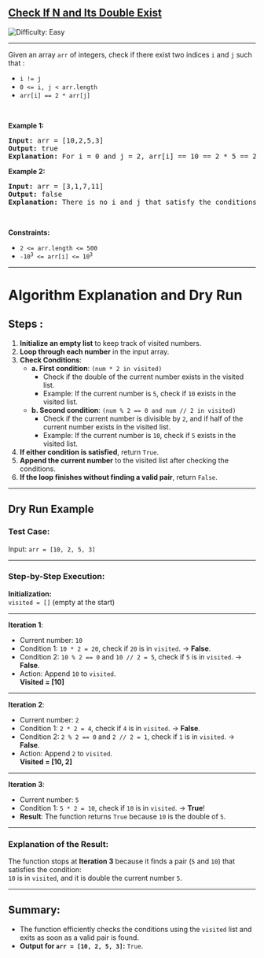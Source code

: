 <h2><a href="https://leetcode.com/problems/check-if-n-and-its-double-exist">Check If N and Its Double Exist</a></h2> <img src='https://img.shields.io/badge/Difficulty-Easy-brightgreen' alt='Difficulty: Easy' /><hr><p>Given an array <code>arr</code> of integers, check if there exist two indices <code>i</code> and <code>j</code> such that :</p>

<ul>
	<li><code>i != j</code></li>
	<li><code>0 &lt;= i, j &lt; arr.length</code></li>
	<li><code>arr[i] == 2 * arr[j]</code></li>
</ul>

<p>&nbsp;</p>
<p><strong class="example">Example 1:</strong></p>

<pre>
<strong>Input:</strong> arr = [10,2,5,3]
<strong>Output:</strong> true
<strong>Explanation:</strong> For i = 0 and j = 2, arr[i] == 10 == 2 * 5 == 2 * arr[j]
</pre>

<p><strong class="example">Example 2:</strong></p>

<pre>
<strong>Input:</strong> arr = [3,1,7,11]
<strong>Output:</strong> false
<strong>Explanation:</strong> There is no i and j that satisfy the conditions.
</pre>

<p>&nbsp;</p>
<p><strong>Constraints:</strong></p>

<ul>
	<li><code>2 &lt;= arr.length &lt;= 500</code></li>
	<li><code>-10<sup>3</sup> &lt;= arr[i] &lt;= 10<sup>3</sup></code></li>
</ul>


--- 

# **Algorithm Explanation and Dry Run**  

## Steps :
1. **Initialize an empty list** to keep track of visited numbers.
2. **Loop through each number** in the input array.
3. **Check Conditions**:
   - **a. First condition**: `(num * 2 in visited)`
     - Check if the double of the current number exists in the visited list.
     - Example: If the current number is `5`, check if `10` exists in the visited list.
   - **b. Second condition**: `(num % 2 == 0 and num // 2 in visited)`
     - Check if the current number is divisible by `2`, and if half of the current number exists in the visited list.
     - Example: If the current number is `10`, check if `5` exists in the visited list.
4. **If either condition is satisfied**, return `True`.
5. **Append the current number** to the visited list after checking the conditions.
6. **If the loop finishes without finding a valid pair**, return `False`.

---

## Dry Run Example

### Test Case:  
Input: `arr = [10, 2, 5, 3]`  

---

### Step-by-Step Execution:

**Initialization:**  
`visited = []` (empty at the start)

---

**Iteration 1**:  
- Current number: `10`  
- Condition 1: `10 * 2 = 20`, check if `20` is in `visited`. → **False**.  
- Condition 2: `10 % 2 == 0` and `10 // 2 = 5`, check if `5` is in `visited`. → **False**.  
- Action: Append `10` to `visited`.  
  **Visited = [10]**

---

**Iteration 2**:  
- Current number: `2`  
- Condition 1: `2 * 2 = 4`, check if `4` is in `visited`. → **False**.  
- Condition 2: `2 % 2 == 0` and `2 // 2 = 1`, check if `1` is in `visited`. → **False**.  
- Action: Append `2` to `visited`.  
  **Visited = [10, 2]**

---

**Iteration 3**:  
- Current number: `5`  
- Condition 1: `5 * 2 = 10`, check if `10` is in `visited`. → **True**!  
- **Result**: The function returns `True` because `10` is the double of `5`.

---

### Explanation of the Result:
The function stops at **Iteration 3** because it finds a pair (`5` and `10`) that satisfies the condition:  
`10` is in `visited`, and it is double the current number `5`.

---

## Summary:
- The function efficiently checks the conditions using the `visited` list and exits as soon as a valid pair is found.  
- **Output for `arr = [10, 2, 5, 3]`:** `True`.

